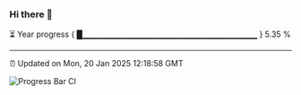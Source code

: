 ### Hi there 👋

⏳ Year progress { █▁▁▁▁▁▁▁▁▁▁▁▁▁▁▁▁▁▁▁▁▁▁▁▁▁▁▁▁▁ } 5.35 %

---

⏰ Updated on Mon, 20 Jan 2025 12:18:58 GMT

![Progress Bar CI](https://github.com/Shyam-Makwana/GitHub-Actions-Demo/workflows/Progress%20Bar%20CI/badge.svg)
